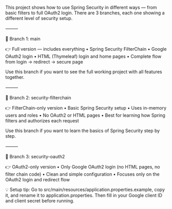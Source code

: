 This project shows how to use Spring Security in different ways — from basic filters to full OAuth2 login.
There are 3 branches, each one showing a different level of security setup.

⸻

🔹 Branch 1: main

👉 Full version — includes everything
	•	Spring Security FilterChain
	•	Google OAuth2 login
	•	HTML (Thymeleaf) login and home pages
	•	Complete flow from login → redirect → secure page

Use this branch if you want to see the full working project with all features together.

⸻

🔹 Branch 2: security-filterchain

👉 FilterChain-only version
	•	Basic Spring Security setup
	•	Uses in-memory users and roles
	•	No OAuth2 or HTML pages
	•	Best for learning how Spring filters and authorizes each request

Use this branch if you want to learn the basics of Spring Security step by step.

⸻

🔹 Branch 3: security-oauth2

👉 OAuth2-only version
	•	Only Google OAuth2 login (no HTML pages, no filter chain code)
	•	Clean and simple configuration
	•	Focuses only on the OAuth2 login and redirect flow

💡 Setup tip:
Go to src/main/resources/application.properties.example, copy it, and rename it to application.properties.
Then fill in your Google client ID and client secret before running.
